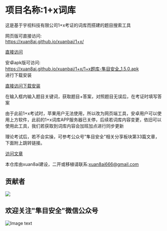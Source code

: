 项目名称:1+x词库<br>
==========

这是基于宇视科技有限公司1+x考证的词库而搭建的题目搜索工具<br>

网页版可直接访问:<br>
https://xuan8ai.github.io/xuanbai/1+x/<br>

[直接访问](https://xuan8ai.github.io/xuanbai/1+x/)<br>

安卓apk版可访问:<br>
https://xuan8ai.github.io/xuanbai/1+x/1+x题库-隼目安全_1.5.0.apk <br>
进行下载安装<br>

[直接访问下载安装](https://xuan8ai.github.io/xuanbai/1+x/1+x题库-隼目安全_1.5.0.apk)<br>

在输入框内输入题目关键词，获取题目+答案，对照题目无误后，在考证时填写答案<br>

由于此前1+x考试时，苹果用户无法使用，所以改为网页端工具，安卓用户可以使用上方软件，此前的1+x词库APP服务器已关停，后续若词库内容变更，依旧可以使用此工具，我们若获取到词库内容会加班加点进行同步更新<br>

理论考试后，若不会实操，可参考公众号"隼目安全"相关分享板块第33篇文章，下面附上跳转链接。<br>

[访问文章](https://mp.weixin.qq.com/s/dEq-M6E2wRFokujKQzBlMw)

本仓库由xuan8ai建设，二开或移植请联系:xuan8ai666@gmail.com

## 贡献者
<a href="https://github.com/eryajf/learn-github/graphs/contributors">
  <img src="https://contrib.rocks/image?repo=eryajf/learn-github" />
</a>

欢迎关注"隼目安全"微信公众号
-----
![Image text](https://xuan8ai.github.io/xuanbai/qrcode1718724077637.jpg)